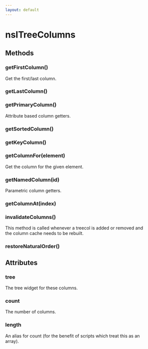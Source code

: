 ```yaml
---
layout: default
---
```


# nsITreeColumns #

## Methods ##

### getFirstColumn() ###
  
Get the first/last column.  
  

### getLastColumn() ###

### getPrimaryColumn() ###
  
Attribute based column getters.  
  

### getSortedColumn() ###

### getKeyColumn() ###

### getColumnFor(element) ###
  
Get the column for the given element.  
  

### getNamedColumn(id) ###
  
Parametric column getters.  
  

### getColumnAt(index) ###

### invalidateColumns() ###
  
This method is called whenever a treecol is added or removed and  
the column cache needs to be rebuilt.  
  

### restoreNaturalOrder() ###

## Attributes ##

### tree ###
  
The tree widget for these columns.  
  

### count ###
  
The number of columns.  
  

### length ###
  
An alias for count (for the benefit of scripts which treat this as an  
array).  
  
